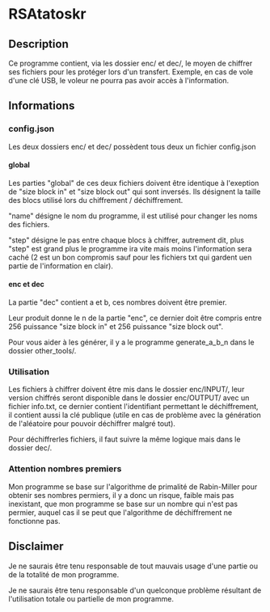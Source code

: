 # RSAtatoskr

## Description

Ce programme contient, via les dossier enc/ et dec/, le moyen de chiffrer ses fichiers pour les protéger lors d'un transfert. 
Exemple, en cas de vole d'une clé USB, le voleur ne pourra pas avoir accès à l'information.

## Informations

### config.json

Les deux dossiers enc/ et dec/ possèdent tous deux un fichier config.json

#### global

Les parties "global" de ces deux fichiers doivent être identique à l'exeption de "size block in" et "size block out" qui sont inversés.
Ils désignent la taille des blocs utilisé lors du chiffrement / déchiffrement.

"name" désigne le nom du programme, il est utilisé pour changer les noms des fichiers.

"step" désigne le pas entre chaque blocs à chiffrer, autrement dit, plus "step" est grand plus le programme ira vite mais moins l'information sera caché (2 est un bon compromis sauf pour les fichiers txt qui gardent uen partie de l'information en clair).

#### enc et dec

La partie "dec" contient a et b, ces nombres doivent être premier.

Leur produit donne le n de la partie "enc", ce dernier doit être compris entre 256 puissance "size block in" et 256 puissance "size block out".

Pour vous aider à les générer, il y a le programme generate_a_b_n dans le dossier other_tools/.

### Utilisation

Les fichiers à chiffrer doivent être mis dans le dossier enc/INPUT/, leur version chiffrés seront disponible dans le dossier enc/OUTPUT/ avec un fichier info.txt, ce dernier contient l'identifiant permettant le déchiffrement, il contient aussi la clé publique (utile en cas de problème avec la génération de l'aléatoire pour pouvoir déchiffrer malgré tout).

Pour déchiffrerles fichiers, il faut suivre la même logique mais dans le dossier dec/.

### Attention nombres premiers

Mon programme se base sur l'algorithme de primalité de Rabin-Miller pour obtenir ses nombres permiers, il y a donc un risque, faible mais pas inexistant, que mon programme se base sur un nombre qui n'est pas permier, auquel cas il se peut que l'algorithme de déchiffrement ne fonctionne pas.

## Disclaimer

Je ne saurais être tenu responsable de tout mauvais usage d'une partie ou de la totalité de mon programme.

Je ne saurais être tenu responsable d'un quelconque problème résultant de l'utilisation totale ou partielle de mon programme.